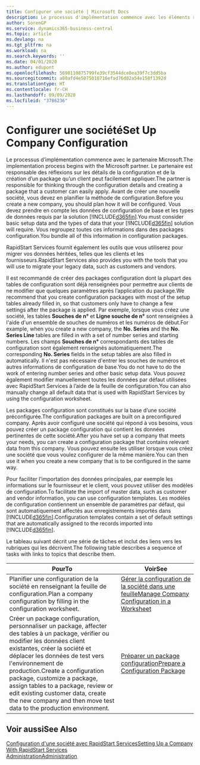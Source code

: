 ```yaml
---
title: Configurer une société | Microsoft Docs
description: Le processus d'implémentation commence avec les éléments requis par la solution Business Central. Vous regroupez toutes ces informations dans des packages configuration.
author: SorenGP
ms.service: dynamics365-business-central
ms.topic: article
ms.devlang: na
ms.tgt_pltfrm: na
ms.workload: na
ms.search.keywords: ''
ms.date: 04/01/2020
ms.author: edupont
ms.openlocfilehash: 5698110875799fe39cf3544dce0ea39f7c3dd5ba
ms.sourcegitcommit: a80afd4e5075018716efad76d82a54e158f1392d
ms.translationtype: HT
ms.contentlocale: fr-CH
ms.lasthandoff: 09/09/2020
ms.locfileid: "3786236"
---
```

# <a name="set-up-company-configuration"></a><span data-ttu-id="a9b78-104">Configurer une société</span><span class="sxs-lookup"><span data-stu-id="a9b78-104">Set Up Company Configuration</span></span>
<span data-ttu-id="a9b78-105">Le processus d’implémentation commence avec le partenaire Microsoft.</span><span class="sxs-lookup"><span data-stu-id="a9b78-105">The implementation process begins with the Microsoft partner.</span></span> <span data-ttu-id="a9b78-106">Le partenaire est responsable des réflexions sur les détails de la configuration et de la création d’un package qu’un client peut facilement appliquer.</span><span class="sxs-lookup"><span data-stu-id="a9b78-106">The partner is responsible for thinking through the configuration details and creating a package that a customer can easily apply.</span></span> <span data-ttu-id="a9b78-107">Avant de créer une nouvelle société, vous devez en planifier la méthode de configuration.</span><span class="sxs-lookup"><span data-stu-id="a9b78-107">Before you create a new company, you should plan how it will be configured.</span></span> <span data-ttu-id="a9b78-108">Vous devez prendre en compte les données de configuration de base et les types de données requis par la solution [!INCLUDE[d365fin](includes/d365fin_md.md)].</span><span class="sxs-lookup"><span data-stu-id="a9b78-108">You must consider basic setup data and the types of data that your [!INCLUDE[d365fin](includes/d365fin_md.md)] solution will require.</span></span> <span data-ttu-id="a9b78-109">Vous regroupez toutes ces informations dans des packages configuration.</span><span class="sxs-lookup"><span data-stu-id="a9b78-109">You bundle all of this information in configuration packages.</span></span>

<span data-ttu-id="a9b78-110">RapidStart Services fournit également les outils que vous utiliserez pour migrer vos données héritées, telles que les clients et les fournisseurs.</span><span class="sxs-lookup"><span data-stu-id="a9b78-110">RapidStart Services also provides you with the tools that you will use to migrate your legacy data, such as customers and vendors.</span></span>  

<span data-ttu-id="a9b78-111">Il est recommandé de créer des packages configuration dont la plupart des tables de configuration sont déjà renseignées pour permettre aux clients de ne modifier que quelques paramètres après l’application du package.</span><span class="sxs-lookup"><span data-stu-id="a9b78-111">We recommend that you create configuration packages with most of the setup tables already filled in, so that customers only have to change a few settings after the package is applied.</span></span> <span data-ttu-id="a9b78-112">Par exemple, lorsque vous créez une société, les tables **Souches de n°** et **Ligne souche de n°** sont renseignées à l'aide d'un ensemble de souches de numéros et les numéros de début.</span><span class="sxs-lookup"><span data-stu-id="a9b78-112">For example, when you create a new company, the **No. Series** and the **No. Series Line** tables are filled in with a set of number series and starting numbers.</span></span> <span data-ttu-id="a9b78-113">Les champs **Souches de n°** correspondants des tables de configuration sont également renseignés automatiquement.</span><span class="sxs-lookup"><span data-stu-id="a9b78-113">The corresponding **No. Series** fields in the setup tables are also filled in automatically.</span></span> <span data-ttu-id="a9b78-114">Il n'est pas nécessaire d'entrer les souches de numéros et autres informations de configuration de base.</span><span class="sxs-lookup"><span data-stu-id="a9b78-114">You do not have to do the work of entering number series and other basic setup data.</span></span> <span data-ttu-id="a9b78-115">Vous pouvez également modifier manuellement toutes les données par défaut utilisées avec RapidStart Services à l’aide de la feuille de configuration.</span><span class="sxs-lookup"><span data-stu-id="a9b78-115">You can also manually change all default data that is used with RapidStart Services by using the configuration worksheet.</span></span>  

<span data-ttu-id="a9b78-116">Les packages configuration sont constitués sur la base d’une société préconfigurée.</span><span class="sxs-lookup"><span data-stu-id="a9b78-116">The configuration packages are built on a preconfigured company.</span></span> <span data-ttu-id="a9b78-117">Après avoir configuré une société qui répond à vos besoins, vous pouvez créer un package configuration qui contient les données pertinentes de cette société.</span><span class="sxs-lookup"><span data-stu-id="a9b78-117">After you have set up a company that meets your needs, you can create a configuration package that contains relevant data from this company.</span></span> <span data-ttu-id="a9b78-118">Vous pouvez ensuite les utiliser lorsque vous créez une société que vous voulez configurer de la même manière.</span><span class="sxs-lookup"><span data-stu-id="a9b78-118">You can then use it when you create a new company that is to be configured in the same way.</span></span>  

<span data-ttu-id="a9b78-119">Pour faciliter l’importation des données principales, par exemple les informations sur le fournisseur et le client, vous pouvez utiliser des modèles de configuration.</span><span class="sxs-lookup"><span data-stu-id="a9b78-119">To facilitate the import of master data, such as customer and vendor information, you can use configuration templates.</span></span> <span data-ttu-id="a9b78-120">Les modèles de configuration contiennent un ensemble de paramètres par défaut, qui sont automatiquement affectés aux enregistrements importés dans [!INCLUDE[d365fin](includes/d365fin_md.md)].</span><span class="sxs-lookup"><span data-stu-id="a9b78-120">Configuration templates contain a set of default settings that are automatically assigned to the records imported into [!INCLUDE[d365fin](includes/d365fin_md.md)].</span></span>

<span data-ttu-id="a9b78-121">Le tableau suivant décrit une série de tâches et inclut des liens vers les rubriques qui les décrivent.</span><span class="sxs-lookup"><span data-stu-id="a9b78-121">The following table describes a sequence of tasks with links to topics that describe them.</span></span>

|<span data-ttu-id="a9b78-122">**Pour**</span><span class="sxs-lookup"><span data-stu-id="a9b78-122">**To**</span></span>|<span data-ttu-id="a9b78-123">**Voir**</span><span class="sxs-lookup"><span data-stu-id="a9b78-123">**See**</span></span>|  
|------------|-------------|  
|<span data-ttu-id="a9b78-124">Planifier une configuration de la société en renseignant la feuille de configuration.</span><span class="sxs-lookup"><span data-stu-id="a9b78-124">Plan a company configuration by filling in the configuration worksheet.</span></span>|[<span data-ttu-id="a9b78-125">Gérer la configuration de la société dans une feuille</span><span class="sxs-lookup"><span data-stu-id="a9b78-125">Manage Company Configuration in a Worksheet</span></span>](admin-how-to-manage-company-configuration-in-a-worksheet.md)|  
|<span data-ttu-id="a9b78-126">Créer un package configuration, personnaliser un package, affecter des tables à un package, vérifier ou modifier les données client existantes, créer la société et déplacer les données de test vers l'environnement de production.</span><span class="sxs-lookup"><span data-stu-id="a9b78-126">Create a configuration package, customize a package, assign tables to a package, review or edit existing customer data, create the new company and then move test data to the production environment.</span></span>|[<span data-ttu-id="a9b78-127">Préparer un package configuration</span><span class="sxs-lookup"><span data-stu-id="a9b78-127">Prepare a Configuration Package</span></span>](admin-how-to-prepare-a-configuration-package.md)| 

## <a name="see-also"></a><span data-ttu-id="a9b78-128">Voir aussi</span><span class="sxs-lookup"><span data-stu-id="a9b78-128">See Also</span></span>  
[<span data-ttu-id="a9b78-129">Configuration d'une société avec RapidStart Services</span><span class="sxs-lookup"><span data-stu-id="a9b78-129">Setting Up a Company With RapidStart Services</span></span>](admin-set-up-a-company-with-rapidstart.md)  
[<span data-ttu-id="a9b78-130">Administration</span><span class="sxs-lookup"><span data-stu-id="a9b78-130">Administration</span></span>](admin-setup-and-administration.md)
